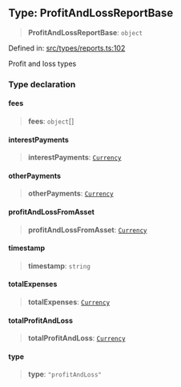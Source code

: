 
## Type: ProfitAndLossReportBase

> **ProfitAndLossReportBase**: `object`

Defined in: [src/types/reports.ts:102](https://github.com/centrifuge/sdk/blob/fb803645c34c4d8e009e46398bb7c2e3dad2d94f/src/types/reports.ts#L102)

Profit and loss types

### Type declaration

#### fees

> **fees**: `object`[]

#### interestPayments

> **interestPayments**: [`Currency`](#class-currency)

#### otherPayments

> **otherPayments**: [`Currency`](#class-currency)

#### profitAndLossFromAsset

> **profitAndLossFromAsset**: [`Currency`](#class-currency)

#### timestamp

> **timestamp**: `string`

#### totalExpenses

> **totalExpenses**: [`Currency`](#class-currency)

#### totalProfitAndLoss

> **totalProfitAndLoss**: [`Currency`](#class-currency)

#### type

> **type**: `"profitAndLoss"`

